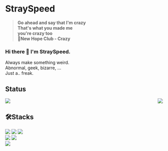# StraySpeed
>**Go ahead and say that I'm crazy   
>That's what you made me   
>you're crazy too   
>🎵New Hope Club \- Crazy**

### Hi there 👋 I'm StraySpeed.
Always make something weird.   
Abnormal, geek, bizarre, ...   
Just a.. freak.   


## Status
<img src="https://github-readme-stats.vercel.app/api?username=StraySpeed&show_icons=true&theme=radical"/><img align="right" src="https://user-images.githubusercontent.com/99028995/215521923-6bf41ebf-68dd-4769-8fef-5a382d5ec78e.png"/>
<br/>

## 🛠️Stacks
<img src="https://img.shields.io/badge/Python-3776AB?style=flat&logo=Python&logoColor=white"/> <img src="https://img.shields.io/badge/Java-DB3552?style=flat"/> <img src="https://img.shields.io/badge/C-A8B9CC?style=flat&logo=C&logoColor=white"/>
<br/>
<img src="https://img.shields.io/badge/Arduino-00979D?style=flat&logo=Arduino&logoColor=white"/> <img src="https://img.shields.io/badge/Raspberry Pi-A22846?style=flat&logo=Raspberry Pi&logoColor=white"/>
<br/>
<img src="https://github-readme-stats.vercel.app/api/top-langs/?username=StraySpeed&theme=dracula&exclude_repo=clone-web-scrapper,clone-zoom&hide=Procfile&layout=compact&langs_count=10"/>
